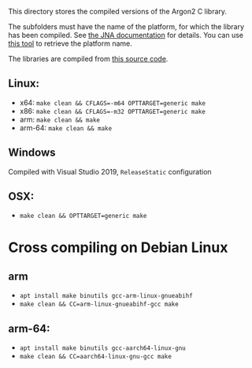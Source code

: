 This directory stores the compiled versions of the Argon2 C library.

The subfolders must have the name of the platform, for which the library has been compiled. See [the JNA documentation](https://java-native-access.github.io/jna/4.5.0/javadoc/com/sun/jna/NativeLibrary.html) for details. You can use [this tool](https://github.com/phxql/jna-info) to retrieve the platform name.

The libraries are compiled from [this source code](https://github.com/P-H-C/phc-winner-argon2/releases/tag/20190702).

## Linux:
* x64: `make clean && CFLAGS=-m64 OPTTARGET=generic make`
* x86: `make clean && CFLAGS=-m32 OPTTARGET=generic make`
* arm: `make clean && make`
* arm-64: `make clean && make`

## Windows
Compiled with Visual Studio 2019, `ReleaseStatic` configuration

## OSX:
* `make clean && OPTTARGET=generic make`

# Cross compiling on Debian Linux

## arm
* `apt install make binutils gcc-arm-linux-gnueabihf`
* `make clean && CC=arm-linux-gnueabihf-gcc make`

## arm-64: 
* `apt install make binutils gcc-aarch64-linux-gnu`
* `make clean && CC=aarch64-linux-gnu-gcc make`
